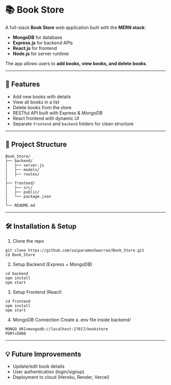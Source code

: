 # 📚 Book Store 

A full-stack **Book Store** web application built with the **MERN stack**:  
- **MongoDB** for database  
- **Express.js** for backend APIs  
- **React.js** for frontend  
- **Node.js** for server runtime  

The app allows users to **add books, view books, and delete books**.

---

## 🚀 Features
- Add new books with details  
- View all books in a list  
- Delete books from the store  
- RESTful API built with Express & MongoDB  
- React frontend with dynamic UI  
- Separate `frontend` and `backend` folders for clean structure  

---

## 📂 Project Structure
```text
Book_Store/
├── backend/          
│   ├── server.js     
│   ├── models/       
│   ├── routes/       
│
├── frontend/         
│   ├── src/         
│   ├── public/
│   └── package.json
│
└── README.md
```
---

## 🛠️ Installation & Setup
1. Clone the repo
```text
git clone https://github.com/saiparameshwarrao/Book_Store.git
cd Book_Store
```

2. Setup Backend (Express + MongoDB)
```text
cd backend
npm install
npm start
```
3. Setup Frontend (React)
```text
cd frontend
npm install
npm start
```

4. MongoDB Connection
Create a .env file inside backend/
```text
MONGO_URI=mongodb://localhost:27017/bookstore
PORT=5000
```
---
##  💡 Future Improvements
- Update/edit book details
- User authentication (login/signup)
- Deployment to cloud (Heroku, Render, Vercel)

